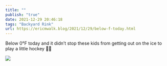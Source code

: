```yaml
---
title: ""
publish: "true"
date: 2021-12-29 20:46:18
tags: "Backyard Rink"
url: https://ericmwalk.blog/2021/12/29/below-f-today.html
---
```


Below 0°F today and it didn’t stop these kids from getting out on the ice to play a little hockey 🏒🥶


![](https://ericmwalk.blog/uploads/2021/587bebdc3d.jpg)